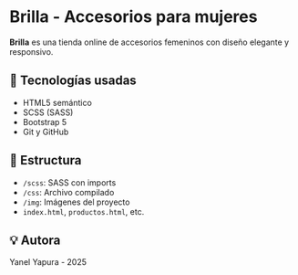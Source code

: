 # Brilla - Accesorios para mujeres

**Brilla** es una tienda online de accesorios femeninos con diseño elegante y responsivo.

## 🧩 Tecnologías usadas

- HTML5 semántico
- SCSS (SASS)
- Bootstrap 5
- Git y GitHub

## 📁 Estructura

- `/scss`: SASS con imports
- `/css`: Archivo compilado
- `/img`: Imágenes del proyecto
- `index.html`, `productos.html`, etc.

## 💡 Autora

Yanel Yapura - 2025
